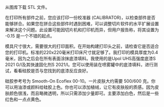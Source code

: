 

从图库下载 STL 文件。

在打印所有部件之前，您应该打印一份校准器 (CALIBRATOR)，以检查部件是否能够拼合。如果您在拼合这些部件时遇到困难，可以调整切片软件的水平扩展设置来解决这个问题。此设置可能因切片机和打印机而异，但用户报告称，将其设置为 -0.15 是一个不错的起点。

模具尺寸很大，需要很大的打印面积。在开始构建打印头之前，请检查它是否适合您的打印机。标准的220x220毫米打印床尺寸就足够了。我打印的模具厚度为0.4毫米，因为之后会在所有表面涂抹底漆填料。我使用的是Upol UHS高强度底漆S 2021 G/I及其快速固化剂S 2021/I。您可以使用装在喷雾罐中的底漆填料，进行测试，看看硅胶是否与您找到的底漆反应良好。

硅胶参考号为 Smooth-On Ecoflex 00-10。一片皮肤大约需要 500/600 克。你可以用油漆或颜料给硅胶上色。你也可以添加植绒，让它有皮肤般的质感。因为皮肤颜色很浅，而且略微透明，所以只需添加少量即可。主要添加白色，然后是一些红色和一点点黄色。
